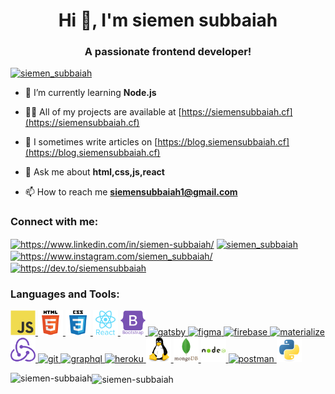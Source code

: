 <h1 align="center">Hi 👋, I'm siemen subbaiah</h1>
<h3 align="center">A passionate frontend developer!</h3>

<p align="left"> <a href="https://twitter.com/siemen_subbaiah" target="blank"><img src="https://img.shields.io/twitter/follow/siemen_subbaiah?logo=twitter&style=for-the-badge" alt="siemen_subbaiah" /></a> </p>

- 🌱 I’m currently learning **Node.js**

- 👨‍💻 All of my projects are available at [https://siemensubbaiah.cf](https://siemensubbaiah.cf)

- 📝 I sometimes write articles on [https://blog.siemensubbaiah.cf](https://blog.siemensubbaiah.cf)

- 💬 Ask me about **html,css,js,react**

- 📫 How to reach me **siemensubbaiah1@gmail.com**

<h3 align="left">Connect with me:</h3>
<p align="left">
<a href="https://www.linkedin.com/in/siemen-subbaiah/" target="blank"><img align="center" src="https://user-images.githubusercontent.com/62604902/138444669-c069cb5f-64f9-4e77-a04e-25bb4c668acb.png" alt="https://www.linkedin.com/in/siemen-subbaiah/" height="35"/></a>
<a href="https://twitter.com/siemen_subbaiah" target="blank"><img align="center" src="https://user-images.githubusercontent.com/62604902/138444421-5054c44a-e3bf-4fe5-9a29-4f5dd7211cb5.png" alt="siemen_subbaiah" height="35"/></a>
<a href="https://www.instagram.com/siemen_subbaiah/" target="blank"><img align="center" src="https://user-images.githubusercontent.com/62604902/138444778-a9985493-3d96-4921-b6d6-6a52685889be.png" alt="https://www.instagram.com/siemen_subbaiah/" height="35"/></a>
<a href="https://dev.to/siemensubbaiah" target="blank"><img align="center" src="https://d2fltix0v2e0sb.cloudfront.net/dev-rainbow.svg" alt="https://dev.to/siemensubbaiah" height="30" width="40" /></a>
</p>


<h3 align="left">Languages and Tools:</h3>
<p align="left"><a href="https://developer.mozilla.org/en-US/docs/Web/JavaScript" target="_blank"> <img src="https://raw.githubusercontent.com/devicons/devicon/master/icons/javascript/javascript-original.svg" alt="javascript" width="40" height="40"/> </a> <a href="https://www.w3.org/html/" target="_blank"> <img src="https://raw.githubusercontent.com/devicons/devicon/master/icons/html5/html5-original-wordmark.svg" alt="html5" width="40" height="40"/> </a> </a> <a href="https://www.w3schools.com/css/" target="_blank"> <img src="https://raw.githubusercontent.com/devicons/devicon/master/icons/css3/css3-original-wordmark.svg" alt="css3" width="40" height="40"/> </a><a href="https://reactjs.org/" target="_blank"> <img src="https://raw.githubusercontent.com/devicons/devicon/master/icons/react/react-original-wordmark.svg" alt="react" width="40" height="40"/> </a> <a href="https://getbootstrap.com" target="_blank"> <img src="https://raw.githubusercontent.com/devicons/devicon/master/icons/bootstrap/bootstrap-plain-wordmark.svg" alt="bootstrap" width="40" height="40"/><a href="https://www.gatsbyjs.com/" target="_blank"> <img src="https://www.vectorlogo.zone/logos/gatsbyjs/gatsbyjs-icon.svg" alt="gatsby" width="40" height="40"/> </a></a> <a href="https://www.figma.com/" target="_blank"> <img src="https://www.vectorlogo.zone/logos/figma/figma-icon.svg" alt="figma" width="40" height="40"/> </a> <a href="https://firebase.google.com/" target="_blank"> <img src="https://www.vectorlogo.zone/logos/firebase/firebase-icon.svg" alt="firebase" width="40" height="40"/> </a><a href="https://materializecss.com/" target="_blank"> <img src="https://raw.githubusercontent.com/prplx/svg-logos/5585531d45d294869c4eaab4d7cf2e9c167710a9/svg/materialize.svg" alt="materialize" width="40" height="40"/> </a> <a href="https://redux.js.org" target="_blank"> <img src="https://raw.githubusercontent.com/devicons/devicon/master/icons/redux/redux-original.svg" alt="redux" width="40" height="40"/> </a><a href="https://git-scm.com/" target="_blank"> <img src="https://www.vectorlogo.zone/logos/git-scm/git-scm-icon.svg" alt="git" width="40" height="40"/> </a> <a href="https://graphql.org" target="_blank"> <img src="https://www.vectorlogo.zone/logos/graphql/graphql-icon.svg" alt="graphql" width="40" height="40"/> </a> <a href="https://heroku.com" target="_blank"> <img src="https://www.vectorlogo.zone/logos/heroku/heroku-icon.svg" alt="heroku" width="40" height="40"/> </a><a href="https://www.linux.org/" target="_blank"> <img src="https://raw.githubusercontent.com/devicons/devicon/master/icons/linux/linux-original.svg" alt="linux" width="40" height="40"/> </a><a href="https://www.mongodb.com/" target="_blank"> <img src="https://raw.githubusercontent.com/devicons/devicon/master/icons/mongodb/mongodb-original-wordmark.svg" alt="mongodb" width="40" height="40"/> </a> <a href="https://nodejs.org" target="_blank"> <img src="https://raw.githubusercontent.com/devicons/devicon/master/icons/nodejs/nodejs-original-wordmark.svg" alt="nodejs" width="40" height="40"/> </a> <a href="https://postman.com" target="_blank"> <img src="https://www.vectorlogo.zone/logos/getpostman/getpostman-icon.svg" alt="postman" width="40" height="40"/> </a> <a href="https://www.python.org" target="_blank"> <img src="https://raw.githubusercontent.com/devicons/devicon/master/icons/python/python-original.svg" alt="python" width="40" height="40"/> </a></p>

<img align="left" src="https://github-readme-stats.vercel.app/api/top-langs?username=siemen-subbaiah&show_icons=true&locale=en&layout=compact&theme=react" alt="siemen-subbaiah" />
<img align="center" src="https://github-readme-stats.vercel.app/api?username=siemen-subbaiah&show_icons=true&locale=en&theme=react" alt="siemen-subbaiah" />
